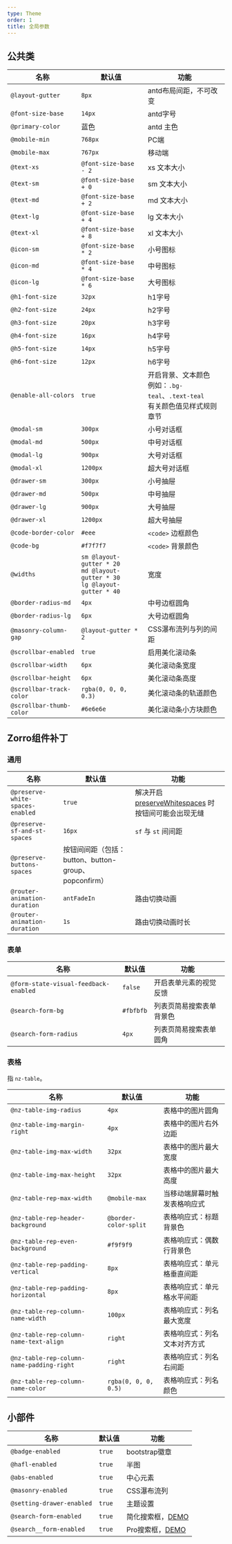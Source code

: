 ```yaml
---
type: Theme
order: 1
title: 全局参数
---
```


## 公共类

| 名称 | 默认值 | 功能 |
| --- | --- | --- |
| `@layout-gutter` | `8px` | antd布局间距，不可改变 |
| `@font-size-base` | `14px` | antd字号 |
| `@primary-color` | 蓝色 | antd 主色 |
| `@mobile-min` | `768px` | PC端 |
| `@mobile-max` | `767px` | 移动端 |
| `@text-xs` | `@font-size-base - 2` | xs 文本大小 |
| `@text-sm` | `@font-size-base + 0` | sm 文本大小 |
| `@text-md` | `@font-size-base + 2` | md 文本大小 |
| `@text-lg` | `@font-size-base + 4` | lg 文本大小 |
| `@text-xl` | `@font-size-base + 8` | xl 文本大小 |
| `@icon-sm` | `@font-size-base * 2` | 小号图标 |
| `@icon-md` | `@font-size-base * 4` | 中号图标 |
| `@icon-lg` | `@font-size-base * 6` | 大号图标 |
| `@h1-font-size` | `32px` | h1字号 |
| `@h2-font-size` | `24px` | h2字号 |
| `@h3-font-size` | `20px` | h3字号 |
| `@h4-font-size` | `16px` | h4字号 |
| `@h5-font-size` | `14px` | h5字号 |
| `@h6-font-size` | `12px` | h6字号 |
| `@enable-all-colors` | `true` | 开启背景、文本颜色<br>例如：`.bg-teal`、`.text-teal`<br>有关颜色值见样式规则章节 |
| `@modal-sm` | `300px` | 小号对话框 |
| `@modal-md` | `500px` | 中号对话框 |
| `@modal-lg` | `900px` | 大号对话框 |
| `@modal-xl` | `1200px` | 超大号对话框 |
| `@drawer-sm` | `300px` | 小号抽屉 |
| `@drawer-md` | `500px` | 中号抽屉 |
| `@drawer-lg` | `900px` | 大号抽屉 |
| `@drawer-xl` | `1200px` | 超大号抽屉 |
| `@code-border-color` | `#eee` | `<code>` 边框颜色 |
| `@code-bg` | `#f7f7f7` | `<code>` 背景颜色 |
| `@widths`  | `sm @layout-gutter * 20` <br> `md @layout-gutter * 30`<br>`lg @layout-gutter * 40` | 宽度 |
| `@border-radius-md` | `4px` | 中号边框圆角 |
| `@border-radius-lg` | `6px` | 大号边框圆角 |
| `@masonry-column-gap` | `@layout-gutter * 2` | CSS瀑布流列与列的间距 |
| `@scrollbar-enabled` | `true` | 启用美化滚动条 |
| `@scrollbar-width` | `6px` | 美化滚动条宽度 |
| `@scrollbar-height` | `6px` | 美化滚动条高度 |
| `@scrollbar-track-color` | `rgba(0, 0, 0, 0.3)` | 美化滚动条的轨道颜色 |
| `@scrollbar-thumb-color` | `#6e6e6e` | 美化滚动条小方块颜色 |

## Zorro组件补丁

### 通用

| 名称 | 默认值 | 功能 |
| --- | --- | --- |
| `@preserve-white-spaces-enabled` | `true` | 解决开启 [preserveWhitespaces](https://angular.io/api/core/Component#preserveWhitespaces) 时按钮间可能会出现无缝  |
| `@preserve-sf-and-st-spaces` | `16px` | `sf` 与 `st` 间间距 |
| `@preserve-buttons-spaces` | 按钮间间距（包括：button、button-group、popconfirm） |
| `@router-animation-duration` | `antFadeIn` | 路由切换动画 |
| `@router-animation-duration` | `1s` | 路由切换动画时长 |

### 表单

| 名称 | 默认值 | 功能 |
| --- | --- | --- |
| `@form-state-visual-feedback-enabled` | `false` | 开启表单元素的视觉反馈 |
| `@search-form-bg` | `#fbfbfb` | 列表页简易搜索表单背景色 |
| `@search-form-radius` | `4px` | 列表页简易搜索表单圆角 |

### 表格

指 `nz-table`。

| 名称 | 默认值 | 功能 |
| --- | --- | --- |
| `@nz-table-img-radius` | `4px` | 表格中的图片圆角 |
| `@nz-table-img-margin-right` | `4px` | 表格中的图片右外边距 |
| `@nz-table-img-max-width` | `32px` | 表格中的图片最大宽度 |
| `@nz-table-img-max-height` | `32px` | 表格中的图片最大高度 |
| `@nz-table-rep-max-width` | `@mobile-max` | 当移动端屏幕时触发表格响应式 |
| `@nz-table-rep-header-background` | `@border-color-split` | 表格响应式：标题背景色 |
| `@nz-table-rep-even-background` | `#f9f9f9` | 表格响应式：偶数行背景色 |
| `@nz-table-rep-padding-vertical` | `8px` | 表格响应式：单元格垂直间距 |
| `@nz-table-rep-padding-horizontal` | `8px` | 表格响应式：单元格水平间距 |
| `@nz-table-rep-column-name-width` | `100px` | 表格响应式：列名最大宽度 |
| `@nz-table-rep-column-name-text-align` | `right` | 表格响应式：列名文本对齐方式 |
| `@nz-table-rep-column-name-padding-right` | `right` | 表格响应式：列名右间距 |
| `@nz-table-rep-column-name-color` | `rgba(0, 0, 0, 0.5)` | 表格响应式：列名颜色 |

## 小部件

| 名称 | 默认值 | 功能 |
| --- | --- | --- |
| `@badge-enabled` | `true` | bootstrap徽章 |
| `@hafl-enabled` | `true` | 半图 |
| `@abs-enabled` | `true` | 中心元素 |
| `@masonry-enabled` | `true` | CSS瀑布流列 |
| `@setting-drawer-enabled` | `true` | 主题设置 |
| `@search-form-enabled` | `true` | 简化搜索框，[DEMO](https://ng-alain.github.io/ng-alain/) |
| `@search__form-enabled` | `true` | Pro搜索框，[DEMO](https://ng-alain.github.io/ng-alain/) |
